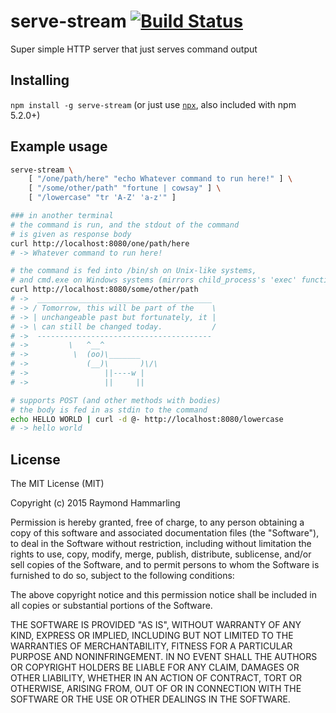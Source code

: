 # serve-stream [![Build Status](https://travis-ci.org/raymond-h/serve-stream.svg?branch=master)](https://travis-ci.org/raymond-h/serve-stream)
Super simple HTTP server that just serves command output

## Installing
`npm install -g serve-stream` (or just use [`npx`](https://github.com/zkat/npx), also included with npm 5.2.0+)

## Example usage
```sh
serve-stream \
	[ "/one/path/here" "echo Whatever command to run here!" ] \
	[ "/some/other/path" "fortune | cowsay" ] \
	[ "/lowercase" "tr 'A-Z' 'a-z'" ]

### in another terminal
# the command is run, and the stdout of the command
# is given as response body
curl http://localhost:8080/one/path/here
# -> Whatever command to run here!

# the command is fed into /bin/sh on Unix-like systems,
# and cmd.exe on Windows systems (mirrors child_process's 'exec' function)
curl http://localhost:8080/some/other/path
# ->  _______________________________________
# -> / Tomorrow, this will be part of the    \
# -> | unchangeable past but fortunately, it |
# -> \ can still be changed today.           /
# ->  ---------------------------------------
# ->         \   ^__^
# ->          \  (oo)\_______
# ->             (__)\       )\/\
# ->                 ||----w |
# ->                 ||     ||

# supports POST (and other methods with bodies)
# the body is fed in as stdin to the command
echo HELLO WORLD | curl -d @- http://localhost:8080/lowercase
# -> hello world
```
    
## License
The MIT License (MIT)

Copyright (c) 2015 Raymond Hammarling

Permission is hereby granted, free of charge, to any person obtaining a copy of this software and associated documentation files (the "Software"), to deal in the Software without restriction, including without limitation the rights to use, copy, modify, merge, publish, distribute, sublicense, and/or sell copies of the Software, and to permit persons to whom the Software is furnished to do so, subject to the following conditions:

The above copyright notice and this permission notice shall be included in all copies or substantial portions of the Software.

THE SOFTWARE IS PROVIDED "AS IS", WITHOUT WARRANTY OF ANY KIND, EXPRESS OR IMPLIED, INCLUDING BUT NOT LIMITED TO THE WARRANTIES OF MERCHANTABILITY, FITNESS FOR A PARTICULAR PURPOSE AND NONINFRINGEMENT. IN NO EVENT SHALL THE AUTHORS OR COPYRIGHT HOLDERS BE LIABLE FOR ANY CLAIM, DAMAGES OR OTHER LIABILITY, WHETHER IN AN ACTION OF CONTRACT, TORT OR OTHERWISE, ARISING FROM, OUT OF OR IN CONNECTION WITH THE SOFTWARE OR THE USE OR OTHER DEALINGS IN THE SOFTWARE.
